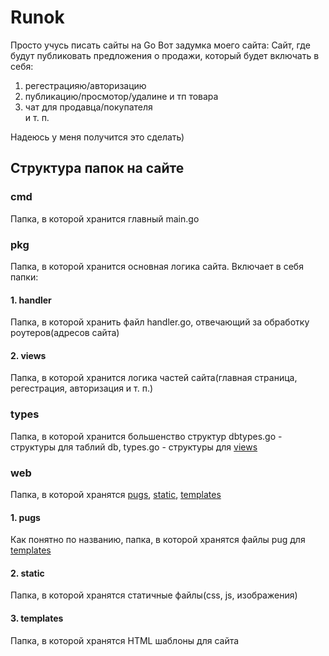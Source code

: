 # Runok

Просто учусь писать сайты на Go
Вот задумка моего сайта:
Сайт, где будут публиковать предложения о продажи, который будет включать в себя:
1. регестрацияю/авторизацию
2. публикацию/просмотор/удалине и тп товара
3. чат для продавца/покупателя  
и т. п.

Надеюсь у меня получится это сделать)

## Структура папок на сайте
### cmd
Папка, в которой хранится главный main.go 

### pkg
Папка, в которой хранится основная логика сайта.
Включает в себя папки:

  #### 1. handler
  Папка, в которой хранить файл handler.go, отвечающий за обработку роутеров(адресов сайта)

  #### 2. views
  Папка, в которой хранится логика частей сайта(главная страница, регестрация, авторизация и т. п.)

### types
Папка, в которой хранится большенство структур
dbtypes.go - структуры для таблий db,
types.go - структуры для [views](#2.-views)

### web
Папка, в которой хранятся [pugs](#1.-pugs), [static](#2.-static), [templates](#3.-templates)

  #### 1. pugs
  Как понятно по названию, папка, в которой хранятся файлы pug для [templates](#3.-templates)

  #### 2. static
  Папка, в которой хранятся статичные файлы(css, js, изображения)

  #### 3. templates
  Папка, в которой хранятся HTML шаблоны для сайта